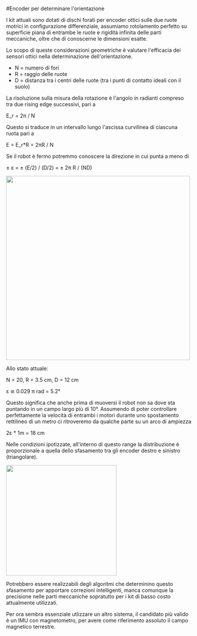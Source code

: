 #Encoder per determinare l'orientazione

I kit attuali sono dotati di dischi forati per encoder ottici sulle due ruote
motrici in configurazione differenziale, assumiamo rotolamento perfetto su
superficie piana di entrambe le ruote e rigidità infinita delle parti
meccaniche, oltre che di conoscerne le dimensioni esatte.

Lo scopo di queste considerazioni geometriche è valutare l'efficacia dei sensori
ottici nella determinazione dell'orientazione.

- N = numero di fori
- R = raggio delle ruote
- D = distanza tra i centri delle ruote (tra i punti di contatto ideali con il
	suolo)

La risoluzione sulla misura della rotazione è l'angolo in radianti compreso tra
due rising edge successivi, pari a

E_r = 2π / N

Questo si traduce in un intervallo lungo l'ascissa curvilinea di ciascuna ruota
pari a

E = E_r*R = 2πR / N

Se il robot è fermo potremmo conoscere la direzione in cui punta a meno di

± ε = ± (E/2) / (D/2)  = ± 2π R / (ND)

<img src="https://cloud.githubusercontent.com/assets/3638098/20029153/43a2dd66-a345-11e6-988c-6cfd462c29e8.jpg" width="500">


Allo stato attuale:

N = 20,
R = 3.5 cm,
D = 12 cm

ε ≅ 0.029 π rad = 5.2°

Questo significa che anche prima di muoversi il robot non sa dove sta puntando
in un campo largo più di 10°.
Assumendo di poter controllare perfettamente la velocità di entrambi i motori
durante uno spostamento rettilineo di un metro ci ritroveremo da qualche parte
su un arco di ampiezza

2ε * 1m = 18 cm

Nelle condizioni ipotizzate, all'interno di questo range la distribuzione è
proporzionale a quella dello sfasamento tra gli encoder destro e sinistro
(triangolare).

<img src="https://cloud.githubusercontent.com/assets/3638098/20029191/4079a47a-a346-11e6-9397-e1c3e50a8192.JPG" width="300">



Potrebbero essere realizzabili degli algoritmi che determinino questo sfasamento
per apportare correzioni intelligenti, manca comunque la precisione nelle
parti meccaniche sopratutto per i kit di basso costo attualmente utilizzati.

Per ora sembra essenziale utlizzare un altro sistema, il candidato più valido è
un IMU con magnetometro, per avere come riferimento assoluto il campo magnetico
terrestre.
